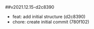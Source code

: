 ##v2021.12.15-d2c8390

* feat: add initial structure (d2c8390)
* chore: create initial commit (780f102)

